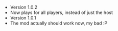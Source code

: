 * Version 1.0.2
* Now plays for all players, instead of just the host
* Version 1.0.1
* The mod actually should work now, my bad :P

